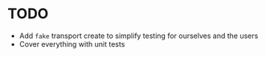 # TODO

- Add `fake` transport create to simplify testing for ourselves and the users
- Cover everything with unit tests

